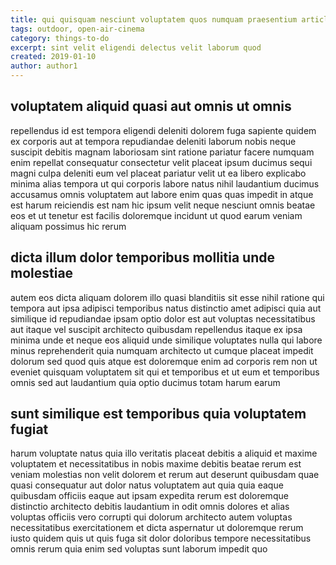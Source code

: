 ```yaml
---
title: qui quisquam nesciunt voluptatem quos numquam praesentium article 8288
tags: outdoor, open-air-cinema
category: things-to-do
excerpt: sint velit eligendi delectus velit laborum quod
created: 2019-01-10
author: author1
---
```


## voluptatem aliquid quasi aut omnis ut omnis

repellendus id est tempora eligendi deleniti dolorem fuga sapiente quidem ex corporis aut at tempora repudiandae deleniti laborum nobis neque suscipit debitis magnam laboriosam sint ratione pariatur facere numquam enim repellat consequatur consectetur velit placeat ipsum ducimus sequi magni culpa deleniti eum vel placeat pariatur velit ut ea libero explicabo minima alias tempora ut qui corporis labore natus nihil laudantium ducimus accusamus omnis voluptatem aut labore enim quas quas impedit in atque est harum reiciendis est nam hic ipsum velit neque nesciunt omnis beatae eos et ut tenetur est facilis doloremque incidunt ut quod earum veniam aliquam possimus hic rerum

## dicta illum dolor temporibus mollitia unde molestiae

autem eos dicta aliquam dolorem illo quasi blanditiis sit esse nihil ratione qui tempora aut ipsa adipisci temporibus natus distinctio amet adipisci quia aut similique id repudiandae ipsam optio dolor est aut voluptas necessitatibus aut itaque vel suscipit architecto quibusdam repellendus itaque ex ipsa minima unde et neque eos aliquid unde similique voluptates nulla qui labore minus reprehenderit quia numquam architecto ut cumque placeat impedit dolorum sed quod quis atque est doloremque enim ad corporis rem non ut eveniet quisquam voluptatem sit qui et temporibus et ut eum et temporibus omnis sed aut laudantium quia optio ducimus totam harum earum

## sunt similique est temporibus quia voluptatem fugiat

harum voluptate natus quia illo veritatis placeat debitis a aliquid et maxime voluptatem et necessitatibus in nobis maxime debitis beatae rerum est veniam molestias non velit dolorem et rerum aut deserunt quibusdam quae quasi consequatur aut dolor natus voluptatem aut quia quia eaque quibusdam officiis eaque aut ipsam expedita rerum est doloremque distinctio architecto debitis laudantium in odit omnis dolores et alias voluptas officiis vero corrupti qui dolorum architecto autem voluptas necessitatibus exercitationem et dicta aspernatur ut doloremque rerum iusto quidem quis ut quis fuga sit dolor doloribus tempore necessitatibus omnis rerum quia enim sed voluptas sunt laborum impedit quo
